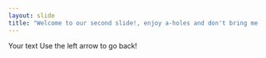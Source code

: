```yaml
---
layout: slide
title: "Welcome to our second slide!, enjoy a-holes and don't bring me down here again unless your ready for that pain!"
---
```

Your text
Use the left arrow to go back!
